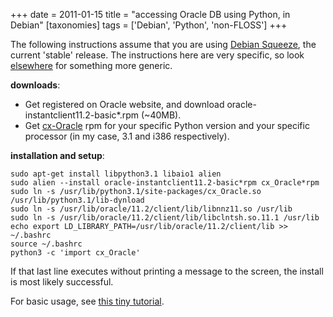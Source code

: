 +++
date = 2011-01-15
title = "accessing Oracle DB using Python, in Debian"
[taxonomies]
tags = ['Debian', 'Python', 'non-FLOSS']
+++

The following instructions assume that you are using [Debian Squeeze],
the current 'stable' release. The instructions here are very specific,
so look [elsewhere] for something more generic.

**downloads**:

-   Get registered on Oracle website, and download
    oracle-instantclient11.2-basic*.rpm (~40MB).
-   Get [cx-Oracle] rpm for your specific Python version and your
    specific processor (in my case, 3.1 and i386 respectively).

**installation and setup**:

``` {.sourceCode .bash}
sudo apt-get install libpython3.1 libaio1 alien
sudo alien --install oracle-instantclient11.2-basic*rpm cx_Oracle*rpm
sudo ln -s /usr/lib/python3.1/site-packages/cx_Oracle.so /usr/lib/python3.1/lib-dynload
sudo ln -s /usr/lib/oracle/11.2/client/lib/libnnz11.so /usr/lib
sudo ln -s /usr/lib/oracle/11.2/client/lib/libclntsh.so.11.1 /usr/lib
echo export LD_LIBRARY_PATH=/usr/lib/oracle/11.2/client/lib >> ~/.bashrc
source ~/.bashrc
python3 -c 'import cx_Oracle'
```

If that last line executes without printing a message to the screen, the
install is most likely successful.

For basic usage, see [this tiny tutorial].

  [Debian Squeeze]: http://www.debian.org/releases/squeeze/
  [elsewhere]: http://agiletesting.blogspot.com/2005/05/installing-and-using-cxoracle-on-unix.html
  [cx-Oracle]: http://cx-oracle.sourceforge.net/
  [this tiny tutorial]: http://tshepang.net/basic-usage-of-python-with-oracle-db-in-debian
